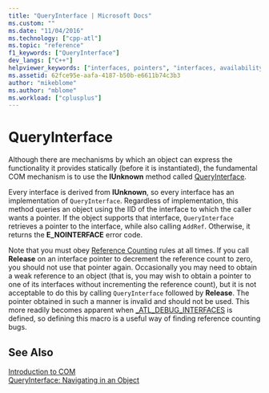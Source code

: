 ```yaml
---
title: "QueryInterface | Microsoft Docs"
ms.custom: ""
ms.date: "11/04/2016"
ms.technology: ["cpp-atl"]
ms.topic: "reference"
f1_keywords: ["QueryInterface"]
dev_langs: ["C++"]
helpviewer_keywords: ["interfaces, pointers", "interfaces, availability", "QueryInterface method"]
ms.assetid: 62fce95e-aafa-4187-b50b-e6611b74c3b3
author: "mikeblome"
ms.author: "mblome"
ms.workload: ["cplusplus"]
---
```

# QueryInterface
Although there are mechanisms by which an object can express the functionality it provides statically (before it is instantiated), the fundamental COM mechanism is to use the **IUnknown** method called [QueryInterface](http://msdn.microsoft.com/library/windows/desktop/ms682521).  
  
 Every interface is derived from **IUnknown**, so every interface has an implementation of `QueryInterface`. Regardless of implementation, this method queries an object using the IID of the interface to which the caller wants a pointer. If the object supports that interface, `QueryInterface` retrieves a pointer to the interface, while also calling `AddRef`. Otherwise, it returns the **E_NOINTERFACE** error code.  
  
 Note that you must obey [Reference Counting](../atl/reference-counting.md) rules at all times. If you call **Release** on an interface pointer to decrement the reference count to zero, you should not use that pointer again. Occasionally you may need to obtain a weak reference to an object (that is, you may wish to obtain a pointer to one of its interfaces without incrementing the reference count), but it is not acceptable to do this by calling `QueryInterface` followed by **Release**. The pointer obtained in such a manner is invalid and should not be used. This more readily becomes apparent when [_ATL_DEBUG_INTERFACES](reference/debugging-and-error-reporting-macros.md#_atl_debug_interfaces) is defined, so defining this macro is a useful way of finding reference counting bugs.  
  
## See Also  
 [Introduction to COM](../atl/introduction-to-com.md)   
 [QueryInterface: Navigating in an Object](http://msdn.microsoft.com/library/windows/desktop/ms687230)

